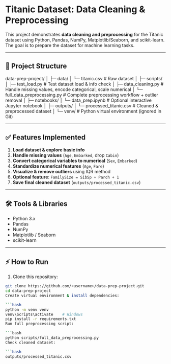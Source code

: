 # Titanic Dataset: Data Cleaning & Preprocessing

This project demonstrates **data cleaning and preprocessing** for the Titanic dataset using Python, Pandas, NumPy, Matplotlib/Seaborn, and scikit-learn. The goal is to prepare the dataset for machine learning tasks.

---

## 📂 Project Structure

 data-prep-project/
 │
 ├─ data/
 │ └─ titanic.csv # Raw dataset
 │
 ├─ scripts/
 │ ├─ test_load.py # Test dataset load & info check
 │ ├─ data_cleaning.py # Handle missing values, encode categorical, scale numerical
 │ └─ full_data_preprocessing.py # Complete preprocessing workflow + outlier removal
 │
 ├─ notebooks/
 │ └─ data_prep.ipynb # Optional interactive Jupyter notebook
 │
 ├─ outputs/
 │ └─ processed_titanic.csv # Cleaned & preprocessed dataset
 │
 └─ venv/ # Python virtual environment (ignored in Git)

---

## ✅ Features Implemented

1. **Load dataset & explore basic info**  
2. **Handle missing values** (`Age`, `Embarked`, drop `Cabin`)  
3. **Convert categorical variables to numerical** (`Sex`, `Embarked`)  
4. **Standardize numerical features** (`Age`, `Fare`)  
5. **Visualize & remove outliers** using IQR method  
6. **Optional feature**: `FamilySize = SibSp + Parch + 1`  
7. **Save final cleaned dataset** (`outputs/processed_titanic.csv`)

---

## 🛠 Tools & Libraries

- Python 3.x  
- Pandas  
- NumPy  
- Matplotlib / Seaborn  
- scikit-learn  

---

## ⚡ How to Run

1. Clone this repository:

```bash
git clone https://github.com/<username>/data-prep-project.git
cd data-prep-project
Create virtual environment & install dependencies:

```bash
python -m venv venv
venv\Scripts\activate    # Windows
pip install -r requirements.txt
Run full preprocessing script:

```bash
python scripts/full_data_preprocessing.py
Check cleaned dataset:

```bash
outputs/processed_titanic.csv



